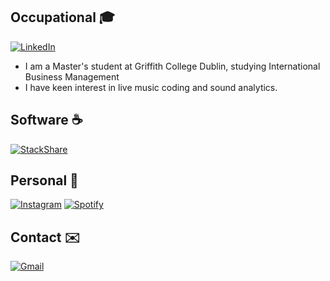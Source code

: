 

## Occupational 🎓
 [![LinkedIn](https://img.shields.io/badge/style-Egehan%20Gunduz-green?logo=LinkedIn&style=flat&label=LinkedIn&color=0077b5&link=https://www.linkedin.com/in/egehangunduz/)](https://www.linkedin.com/in/egehangunduz/) 
- I am a Master's student at Griffith College Dublin, studying International Business Management
- I have keen interest in live music coding and sound analytics.

## Software ☕
[![StackShare](https://img.shields.io/badge/-egndz-red?logo=stackshare&style=flat&label=Stackshare&color=0690FA&link=https://stackshare.io/egndz)](https://stackshare.io/egndz) 

## Personal 🎼
[![Instagram](https://img.shields.io/badge/style-gunduzegehan-blue?logo=instagram&style=flat&label=Instagram&color=c13584&link=https://www.instagram.com/gunduzegehan/)](https://www.instagram.com/gunduzegehan/) [![Spotify](https://img.shields.io/badge/-egehangunduz-green?logo=Spotify&style=flat&label=Spotify&color=1ed760&link=https://open.spotify.com/user/11123663724?si=4aobiWzNSw-cSBx46Q2NTg)](https://open.spotify.com/user/11123663724?si=4aobiWzNSw-cSBx46Q2NTg)


## Contact ✉️
[![Gmail](https://img.shields.io/badge/style-egehangunduz@gmail.com-green?logo=gmail&style=flat&label=Gmail&color=d14836&link=mailto:egehangunduz@gmail.com)](mailto:egehangunduz@gmail.com)
